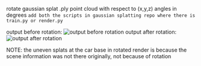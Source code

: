 rotate gaussian splat .ply point cloud with respect to (x,y,z) angles in degrees
```add both the scripts in gaussian splatting repo where there is train.py or render.py```

output before rotation: ![output before rotation](https://github.com/yes-its-shivam/gaussian_splat_rotation/blob/main/00000_normal.png)
output after rotation: ![output after rotation](https://github.com/yes-its-shivam/gaussian_splat_rotation/blob/main/00000_rotated.png)

NOTE:
the uneven splats at the car base in rotated render is because the scene information was not there originally, not because of rotation
